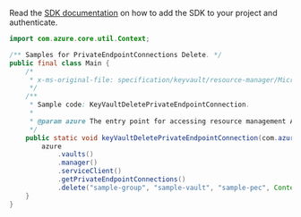 Read the [SDK documentation](https://github.com/Azure/azure-sdk-for-java/blob/azure-resourcemanager_2.14.0/sdk/resourcemanager/azure-resourcemanager/README.md) on how to add the SDK to your project and authenticate.

```java
import com.azure.core.util.Context;

/** Samples for PrivateEndpointConnections Delete. */
public final class Main {
    /*
     * x-ms-original-file: specification/keyvault/resource-manager/Microsoft.KeyVault/stable/2019-09-01/examples/deletePrivateEndpointConnection.json
     */
    /**
     * Sample code: KeyVaultDeletePrivateEndpointConnection.
     *
     * @param azure The entry point for accessing resource management APIs in Azure.
     */
    public static void keyVaultDeletePrivateEndpointConnection(com.azure.resourcemanager.AzureResourceManager azure) {
        azure
            .vaults()
            .manager()
            .serviceClient()
            .getPrivateEndpointConnections()
            .delete("sample-group", "sample-vault", "sample-pec", Context.NONE);
    }
}
```
